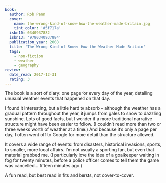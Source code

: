 ```yaml
---
book:
  author: Rob Penn
  cover:
    name: the-wrong-kind-of-snow-how-the-weather-made-britain.jpg
    tint_color: '#5f717a'
  isbn10: 0340937882
  isbn13: '9780340937884'
  publication_year: 2008
  title: 'The Wrong Kind of Snow: How the Weather Made Britain'
  tags:
    - non-fiction
    - weather
    - geography
review:
  date_read: 2017-12-31
  rating: 3
---
```


The book is a sort of diary: one page for every day of the year, detailing unusual weather events that happened on that day.

I found it interesting, but a little hard to absorb – although the weather has a gradual pattern throughout the year, it jumps from gales to snow to dazzling sunshine. Lots of good facts, but I wonder if a more traditional narrative structure might have been easier to follow. (I couldn’t read more than two or three weeks worth of weather at a time.) And because it’s only a page per day, I often went off to Google for more detail than the structure allowed.

It covers a wide range of events: from disasters, historical invasions, sports, to smaller, more local affairs. I’m not usually a sporting fan, but even that material grabbed me. (I particularly love the idea of a goalkeeper waiting in fog for twenty minutes, before a police officer comes to tell them the game was cancelled… fifteen minutes ago.)

A fun read, but best read in fits and bursts, not cover-to-cover.